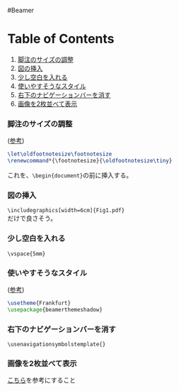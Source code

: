 #Beamer

# Table of Contents
1. [脚注のサイズの調整](#脚注のサイズの調整)
2. [図の挿入](#図の挿入)
3. [少し空白を入れる](#少し空白を入れる)
4. [使いやすそうなスタイル](#使いやすそうなスタイル) 
5. [右下のナビゲーションバーを消す](#右下のナビゲーションバーを消す)
6. [画像を2枚並べて表示](#画像を2枚並べて表示) 

### 脚注のサイズの調整 
([参考](http://tex.stackexchange.com/questions/21741/how-do-i-change-footnote-font-size-in-beamer-presentation))
```tex
\let\oldfootnotesize\footnotesize
\renewcommand*{\footnotesize}{\oldfootnotesize\tiny}
```
これを、`\begin{document}`の前に挿入する。

### 図の挿入
`\includegraphics[width=6cm]{Fig1.pdf}`<br>
だけで良さそう。

### 少し空白を入れる
`\vspace{5mm}`

### 使いやすそうなスタイル 
([参考](https://www.hartwork.org/beamer-theme-matrix/))
```tex
\usetheme{Frankfurt}
\usepackage{beamerthemeshadow}
```

### 右下のナビゲーションバーを消す
`\usenavigationsymbolstemplate{}`

### 画像を2枚並べて表示
[こちら](https://gist.github.com/m-note/b319d0f643d28233d152)を参考にすること
